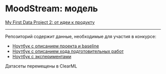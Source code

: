 # MoodStream: модель

[My First Data Project 2: от идеи к продукту](https://ods.ai/tracks/mfdp2)

---

Репозиторий содержит данные, необходимые для участия в конкурсе:
- [Ноутбук с описанием проекта и baseline](./MoodStream.ipynb)
- [Ноутбук с описанием хода подготовительных работ](./MoodStream_PREP.ipynb)
- [Ноутбук с экспериментами](./MoodStream_Experiments.ipynb)

Датасеты перемещены в ClearML
